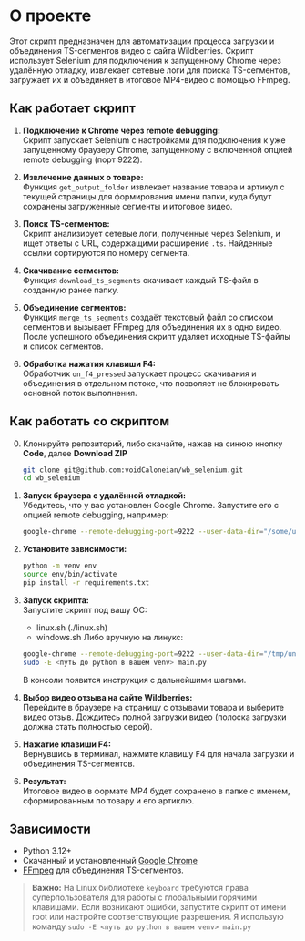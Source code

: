 # О проекте

Этот скрипт предназначен для автоматизации процесса загрузки и объединения TS-сегментов видео с сайта Wildberries. Скрипт использует Selenium для подключения к запущенному Chrome через удалённую отладку, извлекает сетевые логи для поиска TS-сегментов, загружает их и объединяет в итоговое MP4-видео с помощью FFmpeg.

## Как работает скрипт

1. **Подключение к Chrome через remote debugging:**  
   Скрипт запускает Selenium с настройками для подключения к уже запущенному браузеру Chrome, запущенному с включенной опцией remote debugging (порт 9222).

2. **Извлечение данных о товаре:**  
   Функция `get_output_folder` извлекает название товара и артикул с текущей страницы для формирования имени папки, куда будут сохранены загруженные сегменты и итоговое видео.

3. **Поиск TS-сегментов:**  
   Скрипт анализирует сетевые логи, полученные через Selenium, и ищет ответы с URL, содержащими расширение `.ts`. Найденные ссылки сортируются по номеру сегмента.

4. **Скачивание сегментов:**  
   Функция `download_ts_segments` скачивает каждый TS-файл в созданную ранее папку.

5. **Объединение сегментов:**  
   Функция `merge_ts_segments` создаёт текстовый файл со списком сегментов и вызывает FFmpeg для объединения их в одно видео. После успешного объединения скрипт удаляет исходные TS-файлы и список сегментов.

6. **Обработка нажатия клавиши F4:**  
   Обработчик `on_f4_pressed` запускает процесс скачивания и объединения в отдельном потоке, что позволяет не блокировать основной поток выполнения.

## Как работать со скриптом

0. Клонируйте репозиторий, либо скачайте, нажав на синюю кнопку **Code**, далее **Download ZIP**
   ```bash
   git clone git@github.com:voidCaloneian/wb_selenium.git
   cd wb_selenium
   ```

1. **Запуск браузера с удалённой отладкой:**  
   Убедитесь, что у вас установлен Google Chrome. Запустите его с опцией remote debugging, например:
   ```bash
   google-chrome --remote-debugging-port=9222 --user-data-dir="/some/unique/dir"
   ```
2. **Установите зависимости:**
   ```bash
   python -m venv env
   source env/bin/activate
   pip install -r requirements.txt
3. **Запуск скрипта:**  
   Запустите скрипт под вашу ОС:
   - linux.sh (./linux.sh)
   - windows.sh
   Либо вручную на линукс:
   ```bash
   google-chrome --remote-debugging-port=9222 --user-data-dir="/tmp/unique_chrome_profile"
   sudo -E <путь до python в вашем venv> main.py
   ```
   В консоли появится инструкция с дальнейшими шагами.

5. **Выбор видео отзыва на сайте Wildberries:**  
   Перейдите в браузере на страницу с отзывами товара и выберите видео отзыв. Дождитесь полной загрузки видео (полоска загрузки должна стать полностью серой).

6. **Нажатие клавиши F4:**  
   Вернувшись в терминал, нажмите клавишу F4 для начала загрузки и объединения TS-сегментов.

7. **Результат:**  
   Итоговое видео в формате MP4 будет сохранено в папке с именем, сформированным по товару и его артиклю.

## Зависимости

- Python 3.12+
- Скачанный и установленный [Google Chrome](https://www.google.com/chrome/)
- [FFmpeg](https://ffmpeg.org/) для объединения TS-сегментов.

> **Важно:** На Linux библиотеке `keyboard` требуются права суперпользователя для работы с глобальными горячими клавишами. Если возникают ошибки, запустите скрипт от имени root или настройте соответствующие разрешения. Я использую команду ```sudo -E <путь до python в вашем venv> main.py```
